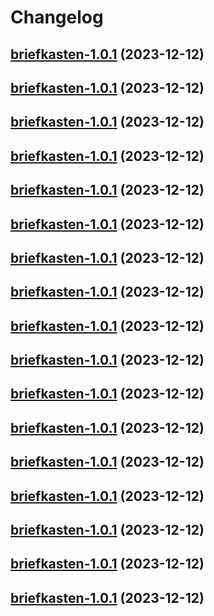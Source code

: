 # Changelog



## [briefkasten-1.0.1](https://github.com/truecharts/charts/compare/briefkasten-0.0.19...briefkasten-1.0.1) (2023-12-12)




## [briefkasten-1.0.1](https://github.com/truecharts/charts/compare/briefkasten-0.0.19...briefkasten-1.0.1) (2023-12-12)




## [briefkasten-1.0.1](https://github.com/truecharts/charts/compare/briefkasten-0.0.19...briefkasten-1.0.1) (2023-12-12)




## [briefkasten-1.0.1](https://github.com/truecharts/charts/compare/briefkasten-0.0.19...briefkasten-1.0.1) (2023-12-12)




## [briefkasten-1.0.1](https://github.com/truecharts/charts/compare/briefkasten-0.0.19...briefkasten-1.0.1) (2023-12-12)




## [briefkasten-1.0.1](https://github.com/truecharts/charts/compare/briefkasten-0.0.19...briefkasten-1.0.1) (2023-12-12)




## [briefkasten-1.0.1](https://github.com/truecharts/charts/compare/briefkasten-0.0.19...briefkasten-1.0.1) (2023-12-12)




## [briefkasten-1.0.1](https://github.com/truecharts/charts/compare/briefkasten-0.0.19...briefkasten-1.0.1) (2023-12-12)




## [briefkasten-1.0.1](https://github.com/truecharts/charts/compare/briefkasten-0.0.19...briefkasten-1.0.1) (2023-12-12)




## [briefkasten-1.0.1](https://github.com/truecharts/charts/compare/briefkasten-0.0.19...briefkasten-1.0.1) (2023-12-12)




## [briefkasten-1.0.1](https://github.com/truecharts/charts/compare/briefkasten-0.0.19...briefkasten-1.0.1) (2023-12-12)




## [briefkasten-1.0.1](https://github.com/truecharts/charts/compare/briefkasten-0.0.19...briefkasten-1.0.1) (2023-12-12)




## [briefkasten-1.0.1](https://github.com/truecharts/charts/compare/briefkasten-0.0.19...briefkasten-1.0.1) (2023-12-12)




## [briefkasten-1.0.1](https://github.com/truecharts/charts/compare/briefkasten-0.0.19...briefkasten-1.0.1) (2023-12-12)




## [briefkasten-1.0.1](https://github.com/truecharts/charts/compare/briefkasten-0.0.19...briefkasten-1.0.1) (2023-12-12)




## [briefkasten-1.0.1](https://github.com/truecharts/charts/compare/briefkasten-0.0.19...briefkasten-1.0.1) (2023-12-12)




## [briefkasten-1.0.1](https://github.com/truecharts/charts/compare/briefkasten-0.0.19...briefkasten-1.0.1) (2023-12-12)

